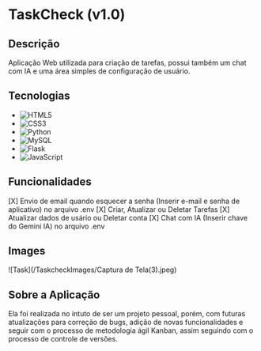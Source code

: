 # TaskCheck (v1.0)
## Descrição
Aplicação Web utilizada para criação de tarefas, possui também um chat com IA e uma área simples
de configuração de usuário.

## Tecnologias
* ![HTML5](https://img.shields.io/badge/html5-%23E34F26.svg?style=for-the-badge&logo=html5&logoColor=white)
* ![CSS3](https://img.shields.io/badge/css3-%231572B6.svg?style=for-the-badge&logo=css3&logoColor=white)
* ![Python](https://img.shields.io/badge/python-3670A0?style=for-the-badge&logo=python&logoColor=ffdd54)
* ![MySQL](https://img.shields.io/badge/mysql-4479A1.svg?style=for-the-badge&logo=mysql&logoColor=white)
* ![Flask](https://img.shields.io/badge/flask-%23000.svg?style=for-the-badge&logo=flask&logoColor=white)
* ![JavaScript](https://img.shields.io/badge/javascript-%23323330.svg?style=for-the-badge&logo=javascript&logoColor=%23F7DF1E)

## Funcionalidades
[X] Envio de email quando esquecer a senha (Inserir e-mail e senha de aplicativo) no arquivo .env
[X] Criar, Atualizar ou Deletar Tarefas
[X] Atualizar dados de usário ou Deletar conta
[X] Chat com IA (Inserir chave do Gemini IA) no arquivo .env

## Images
![Task](/TaskcheckImages/Captura de Tela(3).jpeg)


## Sobre a Aplicação
Ela foi realizada no intuto de ser um projeto pessoal, porém, com futuras atualizações para correção de bugs,
adição de novas funcionalidades e seguir com o processo de metodologia ágil Kanban, assim seguindo com o processo
de controle de versões. 
